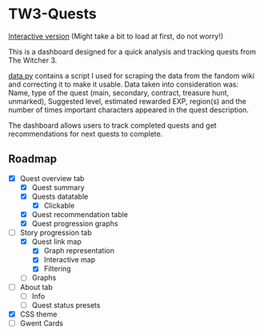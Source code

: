 # TW3-Quests
[Interactive version](https://wikidrabinka.shinyapps.io/TheWitcher3Quests/)
(Might take a bit to load at first, do not worry!)

This is a dashboard designed for a quick analysis and tracking quests from The Witcher 3.

[data.py](data.py) contains a script I used for scraping the data from the fandom wiki and correcting it to make it usable. Data taken into consideration was: Name, type of the quest (main, secondary, contract, treasure hunt, unmarked), Suggested level, estimated rewarded EXP, region(s) and the number of times important characters appeared in the quest description.

The dashboard allows users to track completed quests and get recommendations for next quests to complete.

## Roadmap
- [X] Quest overview tab
    - [x] Quest summary
    - [x] Quests datatable
        - [x] Clickable
    - [x] Quest recommendation table
    - [X] Quest progression graphs
- [ ] Story progression tab
    - [X] Quest link map
        - [X] Graph representation
        - [X] Interactive map
        - [X] Filtering
    - [ ] Graphs
- [ ] About tab
    - [ ] Info
    - [ ] Quest status presets
- [X] CSS theme
- [ ] Gwent Cards